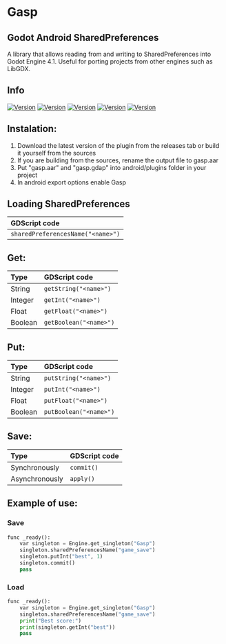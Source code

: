 # Gasp
## Godot Android SharedPreferences
A library that allows reading from and writing to SharedPreferences into Godot Engine 4.1.
Useful for porting projects from other engines such as LibGDX.

## Info
[![Version](https://img.shields.io/badge/2.0-Plugin_version-orange.svg)](https://github.com/Mateusz-Dera/Anim-360)
[![Version](https://img.shields.io/badge/4.1-Godot_version-blue.svg)](https://github.com/Mateusz-Dera/Anim-360)
[![Version](https://img.shields.io/badge/24-Min_SDK-green.svg)](https://github.com/Mateusz-Dera/Anim-360)
[![Version](https://img.shields.io/badge/33-Target_SDK-green.svg)](https://github.com/Mateusz-Dera/Anim-360)
[![Version](https://img.shields.io/badge/33-Compile_SDK-green.svg)](https://github.com/Mateusz-Dera/Anim-360)

## Instalation:
1. Download the latest version of the plugin from the releases tab or build it yourself from the sources
2. If you are building from the sources, rename the output file to gasp.aar
3. Put "gasp.aar" and "gasp.gdap" into android/plugins folder in your project
4. In android export options enable Gasp

## Loading SharedPreferences
|GDScript code|
|:---|
|```sharedPreferencesName("<name>")```|

## Get:
|Type|GDScript code|
|:---|:---|
|String|```getString("<name>")```|
|Integer|```getInt("<name>")```|
|Float|```getFloat("<name>")```|
|Boolean|```getBoolean("<name>")```|

## Put:
|Type|GDScript code|
|:---|:---|
|String|```putString("<name>")```|
|Integer|```putInt("<name>")```|
|Float|```putFloat("<name>")```|
|Boolean|```putBoolean("<name>")```|

## Save:
|Type|GDScript code|
|:---|:---|
|Synchronously|```commit()```|
|Asynchronously|```apply()```|

## Example of use:
### Save
```python
func _ready():
	var singleton = Engine.get_singleton("Gasp")
	singleton.sharedPreferencesName("game_save")
	singleton.putInt("best", 1)
	singleton.commit()
	pass
```
### Load
```python
func _ready():
	var singleton = Engine.get_singleton("Gasp")
	singleton.sharedPreferencesName("game_save")
	print("Best score:")
	print(singleton.getInt("best"))
	pass
```
